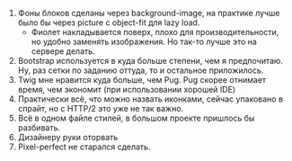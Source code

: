 1. Фоны блоков сделаны через background-image, на практике лучше было бы через picture с object-fit для lazy load.
    + Фиолет накладывается поверх, плохо для производительности, но удобно заменять изображения. Но так-то лучше это на сервере делать. 
2. Bootstrap используется в куда больше степени, чем я предпочитаю. Ну, раз сетки по заданию оттуда, то и остальное приложилось.
3. Twig мне нравится куда больше, чем Pug. Pug скорее отнимает время, чем экономит (при использовании хорошей IDE)
4. Практически всё, что можно назвать иконками, сейчас упаковано в спрайт, но с HTTP/2 это уже не так важно.
5. Всё в одном файле стилей, в большом проекте пришлось бы разбивать.
6. Дизайнеру руки оторвать
7. Pixel-perfect не старался сделать.
